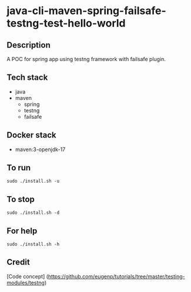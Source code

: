 # java-cli-maven-spring-failsafe-testng-test-hello-world

## Description
A POC for spring app using testng
framework with failsafe plugin.

## Tech stack
- java
- maven
  - spring
  - testng
  - failsafe

## Docker stack
- maven:3-openjdk-17

## To run
`sudo ./install.sh -u`

## To stop
`sudo ./install.sh -d`

## For help
`sudo ./install.sh -h`

## Credit
[Code concept] (https://github.com/eugenp/tutorials/tree/master/testing-modules/testng)
